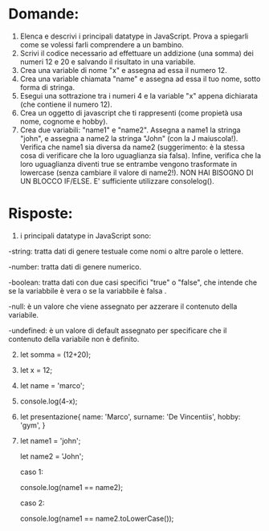# Domande:
1. Elenca e descrivi i principali datatype in JavaScript. Prova a spiegarli come se volessi farli comprendere a un bambino.
2. Scrivi il codice necessario ad effettuare un addizione (una somma) dei numeri 12 e 20 e salvando il risultato in una variabile.
3. Crea una variable di nome "x" e assegna ad essa il numero 12.
4. Crea una variable chiamata "name" e assegna ad essa il tuo nome, sotto forma di stringa.
5. Esegui una sottrazione tra i numeri 4 e la variable "x" appena dichiarata (che contiene il numero 12).
6. Crea un oggetto di javascript che ti rappresenti (come propietà usa nome, cognome e hobby).
7. Crea due variabili: "name1" e "name2". Assegna a name1 la stringa "john", e assegna a name2 la stringa "John" (con la J maiuscola!). Verifica che name1 sia diversa da name2 (suggerimento: è la stessa cosa di verificare che la loro uguaglianza sia falsa). Infine, verifica che la loro uguaglianza diventi true se entrambe vengono trasformate in lowercase (senza cambiare il valore di name2!). NON HAI BISOGNO DI UN BLOCCO IF/ELSE. E' sufficiente utilizzare consolelog().

# Risposte:
1. i principali datatype in JavaScript sono:

-string: tratta dati di genere testuale come nomi o altre parole o lettere.

-number: tratta dati di genere numerico.

-boolean: tratta dati con due casi specifici "true" o "false", che intende che se la variabbile è vera o se la variabbile è falsa .

-null: è un valore che viene assegnato per azzerare il contenuto della variabile.

-undefined: è un valore di default assegnato per specificare che il contenuto della variabile non è definito.

2.  let somma = (12+20);

3. let x = 12;

4. let name = 'marco';

5. console.log(4-x);

6. let presentazione{
    name: 'Marco',
    surname: 'De Vincentiis',
    hobby: 'gym',
}

7.  
    let name1 = 'john'; 

    let name2 = 'John';

    caso 1:

    console.log(name1 == name2);


    caso 2:

    console.log(name1 == name2.toLowerCase());

